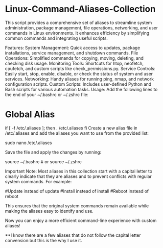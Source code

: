 # Linux-Command-Aliases-Collection
This script provides a comprehensive set of aliases to streamline system administration, package management, file operations, networking, and user commands in Linux environments. It enhances efficiency by simplifying common commands and integrating useful scripts.

Features:
System Management: Quick access to updates, package installations, service management, and shutdown commands.
File Operations: Simplified commands for copying, moving, deleting, and checking disk usage.
Monitoring Tools: Shortcuts for htop, neofetch, cpufetch, and custom scripts like check_permissions.py.
Service Controls: Easily start, stop, enable, disable, or check the status of system and user services.
Networking: Handy aliases for running ping, nmap, and network configuration scripts.
Custom Scripts: Includes user-defined Python and Bash scripts for various automation tasks.
Usage:
Add the following lines to the end of your ~/.bashrc or ~/.zshrc file:


# Global Alias
if [ -f /etc/.aliases ]; then
    . /etc/.aliases
fi
Create a new alias file in /etc/.aliases and add the aliases you want to use from the provided list:


sudo nano /etc/.aliases

Save the file and apply the changes by running:


source ~/.bashrc  # or source ~/.zshrc

Important Note:
Most aliases in this collection start with a capital letter to clearly indicate that they are aliases and to prevent conflicts with regular system commands. For example:

#Update instead of update
#Install instead of install
#Reboot instead of reboot

This ensures that the original system commands remain available while making the aliases easy to identify and use.

Now you can enjoy a more efficient command-line experience with custom aliases!

**I know there are a few aliases that do not follow the capital letter convension but this is the why I use it.
